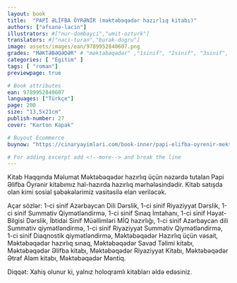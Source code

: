 ```yaml
---
layout: book
title:  "PAPİ ƏLİFBA ÖYRƏNİR (məktəbəqədər hazırlıq kitabı)"
authors: ["əfsanə-lacin"]
illustrators: #["nur-dombayci","umit-ozturk"]
translators: #["naci-turan","burak-dogru"]
image: assets/images/ean/9789952840607.png
grades: "MƏKTƏBƏQƏDƏR" # "məktəbəqədər" ,"1sinif", "2sinif", "3sinif", "4sinif", "5sinif"
categories: [ "Egitim" ]
tags: [ "roman"]
previewpage: true

# Book attributes
ean: 9789952840607
languages: ["Türkçe"]
page: 200
size: "13,5x21cm"
publish-number: 27
cover: "Karton Kapak"

# Buyout Ecommerce
buynow: "https://cinaryayimlari.com/book-inner/papi-elifba-oyrenir-mektebeqeder-hazirliq-kitabi-20"

# For adding excerpt add <!--more--> and break the line
---
```

Kitab Haqqında Məlumat
Məktəbəqədər hazırlıq üçün nəzərdə tutalan Papi Əlifba Öyrənir kitabımız hal-hazırda hazırlıq mərhələsindədir. Kitab satışda olan kimi sosial şəbəkələrimiz vasitəsilə elan veriləcək.

Açar sözlər: 1-ci sinif Azərbaycan Dili Dərslik, 1-ci sinif Riyaziyyat Dərslik, 1-ci sinif Summativ Qiymətləndirmə, 1-ci sinif Sınaq İmtahanı, 1-ci sinif Həyat-Bilgisi Dərslik, İbtidai Sinif Müəllimləri MİQ hazırlığı, 1-ci sinif Azərbaycan dili Summativ qiymətləndirmə, 1-ci sinif Riyaziyyat Summativ Qiymətləndirmə, 1-ci sinif Diaqnostik qiymətləndirmə, Məktəbəqədər Hazırlıq üçün vəsait, Məktəbəqədər hazırlıq sınaq, Məktəbəqədər Savad Təlimi kitabı, Məktəbəqədər Əlifba kitabı, Məktəbəqədər Riyaziyyat Kitabı, Məktəbəqədər Ətraf Aləm kitabı, Məktəbəqədər Məntiq.

Diqqət: Xahiş olunur ki, yalnız holoqramlı kitabları əldə edəsiniz.
<!--more--> 